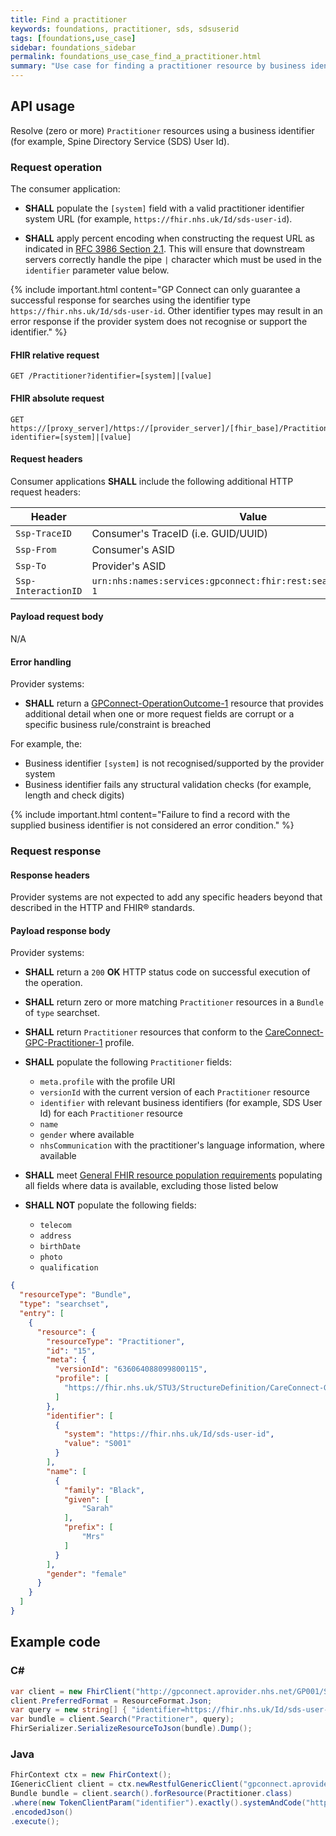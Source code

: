 ```yaml
---
title: Find a practitioner
keywords: foundations, practitioner, sds, sdsuserid
tags: [foundations,use_case]
sidebar: foundations_sidebar
permalink: foundations_use_case_find_a_practitioner.html
summary: "Use case for finding a practitioner resource by business identity"
---
```


## API usage ##

Resolve (zero or more) `Practitioner` resources using a business identifier (for example, Spine Directory Service (SDS) User Id).

### Request operation ###

The consumer application:

- **SHALL** populate the `[system]` field with a valid practitioner identifier system URL (for example, `https://fhir.nhs.uk/Id/sds-user-id`).

- **SHALL** apply percent encoding when constructing the request URL as indicated in [RFC 3986 Section 2.1](https://tools.ietf.org/html/rfc3986#section-2.1). This will ensure that downstream servers correctly handle the pipe `|` character which must be used in the `identifier` parameter value below.

{% include important.html content="GP Connect can only guarantee a successful response for searches using the identifier type `https://fhir.nhs.uk/Id/sds-user-id`. Other identifier types may result in an error response if the provider system does not recognise or support the identifier." %}

#### FHIR relative request ####

```http
GET /Practitioner?identifier=[system]|[value]
```

#### FHIR absolute request ####

```http
GET https://[proxy_server]/https://[provider_server]/[fhir_base]/Practitioner?identifier=[system]|[value]
```

#### Request headers ####

Consumer applications **SHALL** include the following additional HTTP request headers:

| Header               | Value |
|----------------------|-------|
| `Ssp-TraceID`        | Consumer's TraceID (i.e. GUID/UUID) |
| `Ssp-From`           | Consumer's ASID |
| `Ssp-To`             | Provider's ASID |
| `Ssp-InteractionID`  | `urn:nhs:names:services:gpconnect:fhir:rest:search:practitioner-1`|

#### Payload request body ####

N/A

#### Error handling ####

Provider systems:

- **SHALL** return a [GPConnect-OperationOutcome-1](https://fhir.nhs.uk/STU3/StructureDefinition/GPConnect-OperationOutcome-1) resource that provides additional detail when one or more request fields are corrupt or a specific business rule/constraint is breached

For example, the:

- Business identifier `[system]` is not recognised/supported by the provider system
- Business identifier fails any structural validation checks (for example, length and check digits)

{% include important.html content="Failure to find a record with the supplied business identifier is not considered an error condition." %}

### Request response ###

#### Response headers ####

Provider systems are not expected to add any specific headers beyond that described in the HTTP and FHIR&reg; standards.

#### Payload response body ####

Provider systems:

- **SHALL** return a `200` **OK** HTTP status code on successful execution of the operation.
- **SHALL** return zero or more matching `Practitioner` resources in a `Bundle` of `type` searchset.
- **SHALL** return `Practitioner` resources that conform to the [CareConnect-GPC-Practitioner-1](https://fhir.nhs.uk/STU3/StructureDefinition/CareConnect-GPC-Practitioner-1) profile.

- **SHALL** populate the following `Practitioner` fields:
  - `meta.profile` with the profile URI
  - `versionId` with the current version of each `Practitioner` resource
  - `identifier` with relevant business identifiers (for example, SDS User Id) for each `Practitioner` resource
  - `name`
  - `gender` where available
  - `nhsCommunication` with the practitioner's language information, where available

- **SHALL** meet [General FHIR resource population requirements](development_fhir_resource_guidance.html#general-fhir-resource-population-requirements) populating all fields where data is available, excluding those listed below

- **SHALL NOT** populate the following fields:
  - `telecom`
  - `address`
  - `birthDate`
  - `photo`
  - `qualification`

```json
{
  "resourceType": "Bundle",
  "type": "searchset",
  "entry": [
    {
      "resource": {
        "resourceType": "Practitioner",
        "id": "15",
        "meta": {
          "versionId": "636064088099800115",
          "profile": [
            "https://fhir.nhs.uk/STU3/StructureDefinition/CareConnect-GPC-Practitioner-1"
          ]
        },
        "identifier": [
          {
            "system": "https://fhir.nhs.uk/Id/sds-user-id",
            "value": "S001"
          }
        ],
        "name": [
          {
            "family": "Black",
            "given": [
                "Sarah"
            ],
            "prefix": [
                "Mrs"
            ]
          }
        ],
        "gender": "female"
      }
    }
  ]
}
```

## Example code ##

### C# ###

```csharp
var client = new FhirClient("http://gpconnect.aprovider.nhs.net/GP001/STU3/1/");
client.PreferredFormat = ResourceFormat.Json;
var query = new string[] { "identifier=https://fhir.nhs.uk/Id/sds-user-id|S001" };
var bundle = client.Search("Practitioner", query);
FhirSerializer.SerializeResourceToJson(bundle).Dump();
```

### Java ###

```java
FhirContext ctx = new FhirContext();
IGenericClient client = ctx.newRestfulGenericClient("gpconnect.aprovider.nhs.net/GP001/STU3/1/");
Bundle bundle = client.search().forResource(Practitioner.class)
.where(new TokenClientParam("identifier").exactly().systemAndCode("https://fhir.nhs.uk/Id/sds-user-id", "S001"))
.encodedJson()
.execute();
```
